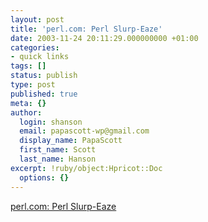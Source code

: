 ```yaml
---
layout: post
title: 'perl.com: Perl Slurp-Eaze'
date: 2003-11-24 20:11:29.000000000 +01:00
categories:
- quick links
tags: []
status: publish
type: post
published: true
meta: {}
author:
  login: shanson
  email: papascott-wp@gmail.com
  display_name: PapaScott
  first_name: Scott
  last_name: Hanson
excerpt: !ruby/object:Hpricot::Doc
  options: {}
---
```

<p><a title="I want the world and I want it now! I'm gonna take it anyhow!" href="http://www.perl.com/pub/a/2003/11/21/slurp.html">perl.com: Perl Slurp-Eaze</a></p>
